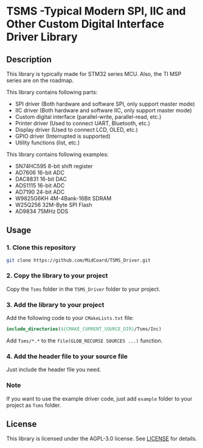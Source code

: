 # TSMS -Typical Modern SPI, IIC and Other Custom Digital Interface Driver Library

## Description

This library is typically made for STM32 series MCU. Also, the TI MSP series are on the roadmap.

This library contains following parts:

- SPI driver (Both hardware and software SPI, only support master mode)
- IIC driver (Both hardware and software IIC, only support master mode)
- Custom digital interface (parallel-write, parallel-read, etc.)
- Printer driver (Used to connect UART, Bluetooth, etc.)
- Display driver (Used to connect LCD, OLED, etc.)
- GPIO driver (Interrupted is supported)
- Utility functions (list, etc.)

This library contains following examples:

- SN74HC595 8-bit shift register
- AD7606 16-bit ADC
- DAC8831 16-bit DAC
- ADS1115 16-bit ADC
- AD7190 24-bit ADC
- W9825G6KH 4M-4Bank-16Bit SDRAM
- W25Q256 32M-Byte SPI Flash
- AD9834 75MHz DDS

## Usage

### 1. Clone this repository

```bash
git clone https://github.com/MidCoard/TSMS_Driver.git
```

### 2. Copy the library to your project

Copy the `Tsms` folder in the `TSMS_Driver` folder to your project.

### 3. Add the library to your project

Add the following code to your `CMakeLists.txt` file:

```cmake
include_directories(${CMAKE_CURRENT_SOURCE_DIR}/Tsms/Inc)
```
Add `Tsms/*.*` to the `file(GLOB_RECURSE SOURCES ...)` function.

### 4. Add the header file to your source file

Just include the header file you need.

### Note

If you want to use the example driver code, just add `example` folder to your project as `Tsms` folder.


## License
This library is licensed under the AGPL-3.0 license. See [LICENSE](LICENSE) for details.